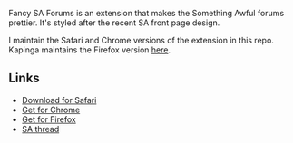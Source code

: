Fancy SA Forums is an extension that makes the Something Awful forums prettier. It's styled after the recent SA front page design.

I maintain the Safari and Chrome versions of the extension in this repo. Kapinga maintains the Firefox version [here](https://github.com/kapinga/Fancy-SA-Forums-Firefox).

## Links

* [Download for Safari](https://github.com/downloads/thomasboyt/Fancy-SA-Forums/Fancy%20SA%20Forums.safariextz)
* [Get for Chrome](https://chrome.google.com/webstore/detail/fancy-sa-forums/ohlohgldhcaajjhadleledokhlpgamjm)
* [Get for Firefox](https://addons.mozilla.org/en-us/firefox/addon/fancy-sa-forums/)
* [SA thread](http://forums.somethingawful.com/showthread.php?threadid=3493202)